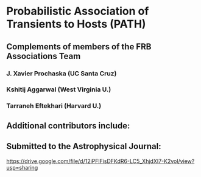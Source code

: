 # Probabilistic Association of Transients to Hosts (PATH)

## Complements of members of the FRB Associations Team

### J. Xavier Prochaska (UC Santa Cruz)
### Kshitij Aggarwal (West Virginia U.)
### Tarraneh Eftekhari (Harvard U.)

## Additional contributors include:

## Submitted to the Astrophysical Journal:

https://drive.google.com/file/d/12iPFlFisDFKdR6-LC5_XhjdXI7-K2vol/view?usp=sharing
